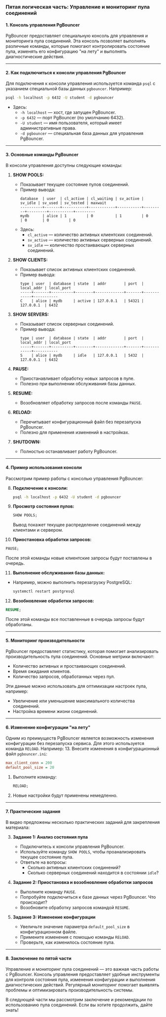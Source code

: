 ### **Пятая логическая часть: Управление и мониторинг пула соединений**

#### **1. Консоль управления PgBouncer**
PgBouncer предоставляет специальную консоль для управления и мониторинга пула соединений. Эта консоль позволяет выполнять различные команды, которые помогают контролировать состояние пула, изменять его конфигурацию "на лету" и выполнять диагностические действия.

---

#### **2. Как подключиться к консоли управления PgBouncer**
Для подключения к консоли управления используется команда `psql` с указанием специальной базы данных `pgbouncer`. Например:
```bash
psql -h localhost -p 6432 -U student -d pgbouncer
```
- Здесь:
  - `-h localhost` — хост, где запущен PgBouncer.
  - `-p 6432` — порт PgBouncer (по умолчанию 6432).
  - `-U student` — имя пользователя, который имеет административные права.
  - `-d pgbouncer` — специальная база данных для управления PgBouncer.

---

#### **3. Основные команды PgBouncer**
В консоли управления доступны следующие команды:

1. **SHOW POOLS:**
   - Показывает текущее состояние пулов соединений.
   - Пример вывода:
     ```
     database  | user  | cl_active | cl_waiting | sv_active | sv_idle | sv_used | sv_tested | maxwait
     ----------+-------+-----------+------------+-----------+---------+---------+-----------+---------
     mydb      | alice | 1         | 0          | 1         | 0       | 0       | 0         | 0
     ```
   - Здесь:
     - `cl_active` — количество активных клиентских соединений.
     - `sv_active` — количество активных серверных соединений.
     - `sv_idle` — количество простаивающих серверных соединений.

2. **SHOW CLIENTS:**
   - Показывает список активных клиентских соединений.
   - Пример вывода:
     ```
     type | user  | database | state  | addr        | port  | local_addr | local_port
     -----+-------+----------+--------+-------------+-------+------------+-----------
     C    | alice | mydb     | active | 127.0.0.1   | 54321 | 127.0.0.1  | 6432
     ```

3. **SHOW SERVERS:**
   - Показывает список серверных соединений.
   - Пример вывода:
     ```
     type | user  | database | state  | addr        | port  | local_addr | local_port
     -----+-------+----------+--------+-------------+-------+------------+-----------
     S    | alice | mydb     | idle   | 127.0.0.1   | 5432  | 127.0.0.1  | 6432
     ```

4. **PAUSE:**
   - Приостанавливает обработку новых запросов в пуле.
   - Полезно при выполнении обслуживания базы данных.

5. **RESUME:**
   - Возобновляет обработку запросов после команды `PAUSE`.

6. **RELOAD:**
   - Перечитывает конфигурационный файл без перезапуска PgBouncer.
   - Полезно для применения изменений в настройках.

7. **SHUTDOWN:**
   - Полностью останавливает работу PgBouncer.

---

#### **4. Пример использования консоли**
Рассмотрим пример работы с консолью управления PgBouncer:

8. **Подключение к консоли:**
   ```bash
   psql -h localhost -p 6432 -U student -d pgbouncer
   ```

9. **Просмотр состояния пулов:**
   ```sql
   SHOW POOLS;
   ```
   Вывод покажет текущее распределение соединений между клиентами и сервером.

10. **Приостановка обработки запросов:**
   ```sql
   PAUSE;
   ```
   После этой команды новые клиентские запросы будут поставлены в очередь.

11. **Выполнение обслуживания базы данных:**
   - Например, можно выполнить перезагрузку PostgreSQL:
     ```bash
     systemctl restart postgresql
     ```

12. **Возобновление обработки запросов:**
   ```sql
   RESUME;
   ```
   После этой команды все поставленные в очередь запросы будут обработаны.

---

#### **5. Мониторинг производительности**
PgBouncer предоставляет статистику, которая помогает анализировать производительность пула соединений. Основные метрики включают:
- Количество активных и простаивающих соединений.
- Время ожидания клиентов.
- Количество запросов, обработанных через пул.

Эти данные можно использовать для оптимизации настроек пула, например:
- Увеличение или уменьшение максимального количества соединений.
- Настройка времени жизни соединений.

---

#### **6. Изменение конфигурации "на лету"**
Одним из преимуществ PgBouncer является возможность изменения конфигурации без перезапуска сервиса. Для этого используется команда `RELOAD`. Например:
13. Внесите изменения в конфигурационный файл `pgbouncer.ini`:
   ```ini
   max_client_conn = 200
   default_pool_size = 20
```
1. Выполните команду:
   ```sql
   RELOAD;
   ```
2. Новые настройки будут применены немедленно.

---

#### **7. Практические задания**
В видео предложены несколько практических заданий для закрепления материала:

3. **Задание 1: Анализ состояния пула**
   - Подключитесь к консоли управления PgBouncer.
   - Используйте команду `SHOW POOLS`, чтобы проанализировать текущее состояние пула.
   - Ответьте на вопросы:
     - Сколько активных клиентских соединений?
     - Сколько серверных соединений находится в состоянии `idle`?

4. **Задание 2: Приостановка и возобновление обработки запросов**
   - Выполните команду `PAUSE`.
   - Попробуйте подключиться к базе данных через PgBouncer. Что происходит?
   - Возобновите обработку запросов командой `RESUME`.

5. **Задание 3: Изменение конфигурации**
   - Увеличьте значение параметра `default_pool_size` в конфигурационном файле.
   - Примените изменения с помощью команды `RELOAD`.
   - Проверьте, как изменилось состояние пула.

---

#### **8. Заключение по пятой части**
Управление и мониторинг пула соединений — это важная часть работы с PgBouncer. Консоль управления предоставляет удобные инструменты для контроля состояния пула, изменения конфигурации и выполнения диагностических действий. Регулярный мониторинг помогает выявлять проблемы и оптимизировать производительность системы.

В следующей части мы рассмотрим заключение и рекомендации по использованию пула соединений. Если вы хотите продолжить, дайте знать!
